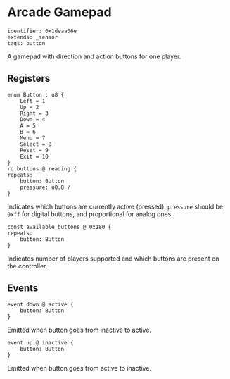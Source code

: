 # Arcade Gamepad

    identifier: 0x1deaa06e
    extends: _sensor
    tags: button

A gamepad with direction and action buttons for one player.

## Registers

    enum Button : u8 {
        Left = 1
        Up = 2
        Right = 3
        Down = 4
        A = 5
        B = 6
        Menu = 7
        Select = 8
        Reset = 9        
        Exit = 10
    }
    ro buttons @ reading {
    repeats:
        button: Button
        pressure: u0.8 /
    }

Indicates which buttons are currently active (pressed).
`pressure` should be `0xff` for digital buttons, and proportional for analog ones.

    const available_buttons @ 0x180 {
    repeats:
        button: Button
    }

Indicates number of players supported and which buttons are present on the controller.

## Events

    event down @ active {
        button: Button
    }

Emitted when button goes from inactive to active.

    event up @ inactive {
        button: Button
    }

Emitted when button goes from active to inactive.
